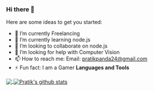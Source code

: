 ### Hi there 👋

Here are some ideas to get you started:

- 🔭 I’m currently Freelancing
- 🌱 I’m currently learning node.js
- 👯 I’m looking to collaborate on node.js
- 🤔 I’m looking for help with Computer Vision
- 📫 How to reach me: Email: pratikpanda24@gmail.com
- ⚡ Fun fact: I am a Gamer
**Languages and Tools**
<a href="https://cdn.jsdelivr.net/gh/konpa/devicon@master/devicon.min.css">
<i class="devicon-c-plain colored"></i>
<i class="devicon-android-plain colored"></i>
  </a>
<a href="https://github.com/iampawan">
  <img align="center" src="https://github-readme-stats.vercel.app/api/top-langs/?username=Pratik2401&theme=dark&hide_langs_below=1" />
</a>
<a href="https://github.com/iampawan">
 <img align="center" src="https://github-readme-stats.vercel.app/api?username=Pratik2401&show_icons=true&theme=dracula&line_height=27" alt="Pratik's github stats"/>
</a>

